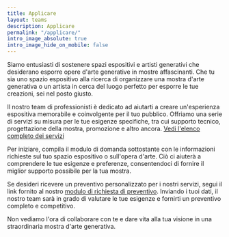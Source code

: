 ```yaml
---
title: Applicare
layout: teams
description: Applicare
permalink: "/applicare/"
intro_image_absolute: true
intro_image_hide_on_mobile: false
---
```


Siamo entusiasti di sostenere spazi espositivi e artisti generativi che desiderano esporre opere d'arte generative in mostre affascinanti. Che tu sia uno spazio espositivo alla ricerca di organizzare una mostra d'arte generativa o un artista in cerca del luogo perfetto per esporre le tue creazioni, sei nel posto giusto.

Il nostro team di professionisti è dedicato ad aiutarti a creare un'esperienza espositiva memorabile e coinvolgente per il tuo pubblico. Offriamo una serie di servizi su misura per le tue esigenze specifiche, tra cui supporto tecnico, progettazione della mostra, promozione e altro ancora. [Vedi l'elenco completo dei servizi](/services)

Per iniziare, compila il modulo di domanda sottostante con le informazioni richieste sul tuo spazio espositivo o sull'opera d'arte. Ciò ci aiuterà a comprendere le tue esigenze e preferenze, consentendoci di fornire il miglior supporto possibile per la tua mostra.

Se desideri ricevere un preventivo personalizzato per i nostri servizi, segui il link fornito al nostro [modulo di richiesta di preventivo](/quote). Inviando i tuoi dati, il nostro team sarà in grado di valutare le tue esigenze e fornirti un preventivo completo e competitivo.

Non vediamo l'ora di collaborare con te e dare vita alla tua visione in una straordinaria mostra d'arte generativa.
